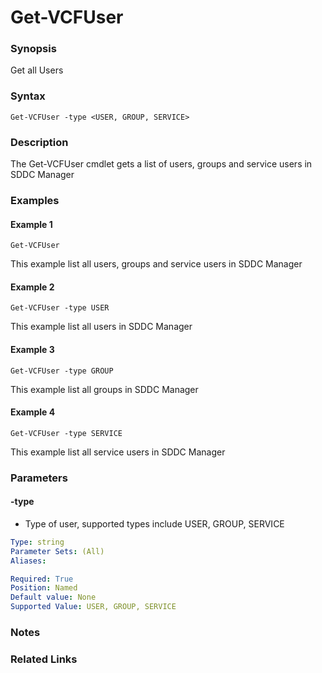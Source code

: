# Get-VCFUser

### Synopsis
Get all Users

### Syntax
```
Get-VCFUser -type <USER, GROUP, SERVICE>
```

### Description
The Get-VCFUser cmdlet gets a list of users, groups and service users in SDDC Manager

### Examples
#### Example 1
```
Get-VCFUser
```
This example list all users, groups and service users in SDDC Manager

#### Example 2
```
Get-VCFUser -type USER
```
This example list all users in SDDC Manager

#### Example 3
```
Get-VCFUser -type GROUP
```
This example list all groups in SDDC Manager

#### Example 4
```
Get-VCFUser -type SERVICE
```
This example list all service users in SDDC Manager

### Parameters

#### -type
- Type of user, supported types include USER, GROUP, SERVICE

```yaml
Type: string
Parameter Sets: (All)
Aliases:

Required: True
Position: Named
Default value: None
Supported Value: USER, GROUP, SERVICE
```

### Notes

### Related Links
